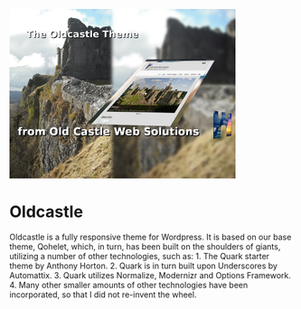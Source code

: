 ![oldcastle](./assets/oldcastle400.png)

# Oldcastle
Oldcastle is a fully responsive theme for Wordpress. It is based on our base theme, Qohelet, which, in turn, has been built on the shoulders of giants, utilizing a number of other technologies, such as: 1. The Quark starter theme by Anthony Horton. 2. Quark is in turn built upon Underscores by Automattix. 3. Quark utilizes Normalize, Modernizr and Options Framework. 4. Many other smaller amounts of other technologies have been incorporated, so that I did not re-invent the wheel.




